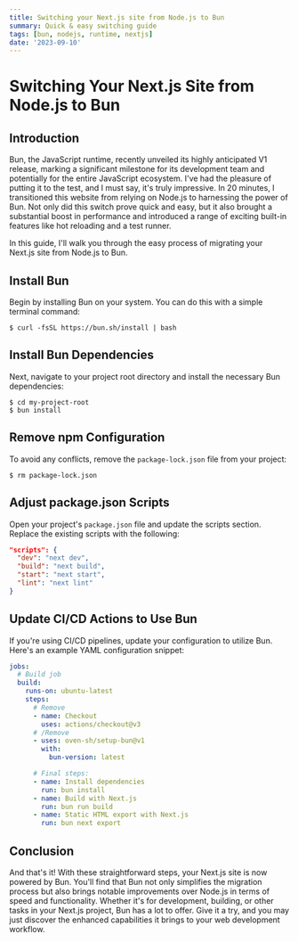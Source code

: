 ```yaml
---
title: Switching your Next.js site from Node.js to Bun
summary: Quick & easy switching guide
tags: [bun, nodejs, runtime, nextjs]
date: '2023-09-10'
---
```


# Switching Your Next.js Site from Node.js to Bun

## Introduction

Bun, the JavaScript runtime, recently unveiled its highly anticipated V1 release, marking a significant milestone for its development team and potentially for the entire JavaScript ecosystem. I've had the pleasure of putting it to the test, and I must say, it's truly impressive. In 20 minutes, I transitioned this website from relying on Node.js to harnessing the power of Bun. Not only did this switch prove quick and easy, but it also brought a substantial boost in performance and introduced a range of exciting built-in features like hot reloading and a test runner.

In this guide, I'll walk you through the easy process of migrating your Next.js site from Node.js to Bun.

## Install Bun

Begin by installing Bun on your system. You can do this with a simple terminal command:

```shell
$ curl -fsSL https://bun.sh/install | bash
```

## Install Bun Dependencies

Next, navigate to your project root directory and install the necessary Bun dependencies:

```shell
$ cd my-project-root
$ bun install
```

## Remove npm Configuration

To avoid any conflicts, remove the `package-lock.json` file from your project:

```shell
$ rm package-lock.json
```

## Adjust package.json Scripts

Open your project's `package.json` file and update the scripts section. Replace the existing scripts with the following:

```json
"scripts": {
  "dev": "next dev",
  "build": "next build",
  "start": "next start",
  "lint": "next lint"
}
```

## Update CI/CD Actions to Use Bun

If you're using CI/CD pipelines, update your configuration to utilize Bun. Here's an example YAML configuration snippet:

```yaml
jobs:
  # Build job
  build:
    runs-on: ubuntu-latest
    steps:
      # Remove
      - name: Checkout
        uses: actions/checkout@v3
      # /Remove
      - uses: oven-sh/setup-bun@v1
        with:
          bun-version: latest

      # Final steps:
      - name: Install dependencies
        run: bun install
      - name: Build with Next.js
        run: bun run build
      - name: Static HTML export with Next.js
        run: bun next export
```

## Conclusion

And that's it! With these straightforward steps, your Next.js site is now powered by Bun. You'll find that Bun not only simplifies the migration process but also brings notable improvements over Node.js in terms of speed and functionality. Whether it's for development, building, or other tasks in your Next.js project, Bun has a lot to offer. Give it a try, and you may just discover the enhanced capabilities it brings to your web development workflow.
